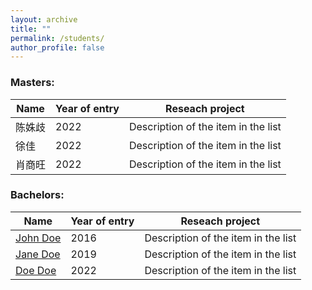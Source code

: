 ```yaml
---
layout: archive
title: ""
permalink: /students/
author_profile: false
---
```


### Masters:

| Name            | Year of entry   |    Reseach project                                                      |
| --------         | ------ | ------------------------------------------------------------ |
| 陈姝歧       | 2022   | Description of the item in the list                          |
| 徐佳        | 2022   | Description of the item in the list                          |
| 肖商旺     | 2022   | Description of the item in the list                          |

### Bachelors:

| Name            | Year of entry   | Reseach project                                                      |
| --------         | ------ | ------------------------------------------------------------ |
| [John Doe](#)    | 2016   | Description of the item in the list                          |
| [Jane Doe](#)    | 2019   | Description of the item in the list                          |
| [Doe Doe](#)     | 2022   | Description of the item in the list                          |